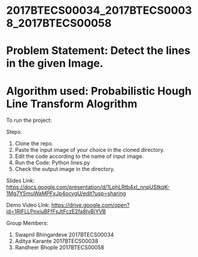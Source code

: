 # 2017BTECS00034_2017BTECS00038_2017BTECS00058

# Problem Statement: Detect the lines in the given Image.

# Algorithm used: Probabilistic Hough Line Transform Alogrithm

To run the project:

Steps:
1) Clone the repo.
2) Paste the input image of your choice in the cloned directory.
3) Edit the code according to the name of input image.
4) Run the Code: Python lines.py
5) Check the output image in the directory.

Slides Link: https://docs.google.com/presentation/d/1LphLRtb4xI_nnpUStkqK-1Mg7Y5muWaMPFxJp4ocvgU/edit?usp=sharing

Demo Video Link: https://drive.google.com/open?id=1RIFLLPnxiuBFfFsJtFczE2fa8IvBiYVB

Group Members:

1) Swapnil Bhingardeve    2017BTECS00034
2) Aditya Karante         2017BTECS00038
3) Randheer Bhople        2017BTECS00058
